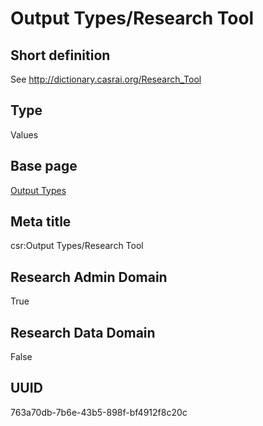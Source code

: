 # Output Types/Research Tool
## Short definition
See http://dictionary.casrai.org/Research_Tool
## Type
Values
## Base page
[Output Types](https://github.com/EuroCRIS/CASRAI-Dictionairies/blob/main/Objects/Output%20Types.md)
## Meta title
csr:Output Types/Research Tool
## Research Admin Domain
True
## Research Data Domain
False
## UUID
763a70db-7b6e-43b5-898f-bf4912f8c20c
